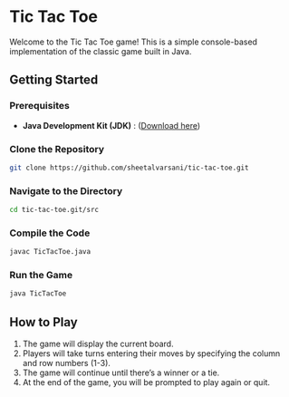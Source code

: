 # Tic Tac Toe

Welcome to the Tic Tac Toe game! This is a simple console-based implementation of the classic game built in Java.

## Getting Started

### Prerequisites

- **Java Development Kit (JDK)** : ([Download here](https://www.oracle.com/java/technologies/downloads/))


### Clone the Repository

```bash
git clone https://github.com/sheetalvarsani/tic-tac-toe.git
```

### Navigate to the Directory

```bash
cd tic-tac-toe.git/src
```

### Compile the Code

```bash
javac TicTacToe.java
```

### Run the Game

```bash
java TicTacToe
```

## How to Play

1. The game will display the current board.
2. Players will take turns entering their moves by specifying the column and row numbers (1-3).
3. The game will continue until there’s a winner or a tie.
4. At the end of the game, you will be prompted to play again or quit.
